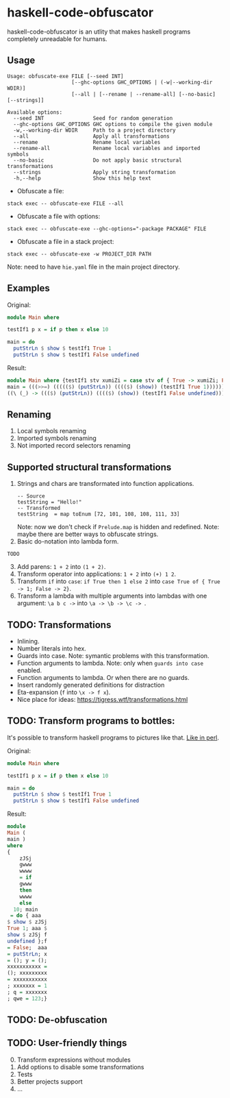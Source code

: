 # haskell-code-obfuscator

haskell-code-obfuscator is an utlity that makes haskell programs completely 
unreadable for humans.

## Usage

```
Usage: obfuscate-exe FILE [--seed INT]
                     [--ghc-options GHC_OPTIONS | (-w|--working-dir WDIR)]
                     [--all | [--rename | --rename-all] [--no-basic] [--strings]]
                                            
Available options:
  --seed INT                Seed for random generation
  --ghc-options GHC_OPTIONS GHC options to compile the given module
  -w,--working-dir WDIR     Path to a project directory
  --all                     Apply all transformations
  --rename                  Rename local variables
  --rename-all              Rename local variables and imported symbols
  --no-basic                Do not apply basic structural transformations
  --strings                 Apply string transformation
  -h,--help                 Show this help text
```

* Obfuscate a file: 

```
stack exec -- obfuscate-exe FILE --all
```

* Obfuscate a file with options:
```
stack exec -- obfuscate-exe --ghc-options="-package PACKAGE" FILE
```

* Obfuscate a file in a stack project:
```
stack exec -- obfuscate-exe -w PROJECT_DIR PATH
```

Note: need to have `hie.yaml` file in the main project directory.

## Examples

Original:
```haskell
module Main where

testIf1 p x = if p then x else 10

main = do
  putStrLn $ show $ testIf1 True 1
  putStrLn $ show $ testIf1 False undefined
```

Result:
```haskell
module Main where {testIf1 stv xumiZi = case stv of { True -> xumiZi; False -> 10 }; 
main = (((>>=) ((((($) (putStrLn)) (((($) (show)) (testIf1 True 1))))))) 
((\ (_) -> ((($) (putStrLn)) (((($) (show)) (testIf1 False undefined)))))));}
```

## Renaming 

1. Local symbols renaming
2. Imported symbols renaming
3. Not imported record selectors renaming

## Supported structural transformations

1. Strings and chars are transformated into function applications.
   ```
   -- Source
   testString = "Hello!"
   -- Transformed
   testString  = map toEnum [72, 101, 108, 108, 111, 33]
   ```
   Note: now we don't check if `Prelude.map` is hidden and redefined.
   Note: maybe there are better ways to obfuscate strings.
2. Basic do-notation into lambda form.
  ```
  TODO
  ```
3. Add parens: ``1 + 2`` into `(1 + 2)`.
4. Transform operator into applications: `1 + 2` into `(+) 1 2`.
5. Transform `if` into `case`: `if True then 1 else 2` into `case True of { True -> 1; False -> 2}`.
6. Transform a lambda with multiple arguments into lambdas with one argument: `\a b c ->` into `\a -> \b -> \c -> `.

## TODO: Transformations

* Inlining.
* Number literals into hex.
* Guards into case. Note: symantic problems with this transformation.
* Function arguments to lambda. Note: only when `guards into case` enabled. 
* Function arguments to lambda. Or when there are no guards.
* Insert randomly generated definitions for distraction
* Eta-expansion (`f` into `\x -> f x`).
* Nice place for ideas: https://tigress.wtf/transformations.html

## TODO: Transform programs to bottles:

It's possible to transform haskell programs to pictures like that. [Like in perl](https://metacpan.org/dist/Acme-EyeDrops/view/lib/Acme/EyeDrops.pm).

Original:
```haskell
module Main where

testIf1 p x = if p then x else 10

main = do
  putStrLn $ show $ testIf1 True 1
  putStrLn $ show $ testIf1 False undefined
```

Result:
```haskell
module
Main ( 
main ) 
where 
{ 
    zJSj
    gwww
    wwww
    = if 
    gwww
    then 
    wwww 
    else 
  10; main 
 = do { aaa
$ show $ zJSj
True 1; aaa $
show $ zJSj f
undefined };f
= False;  aaa
= putStrLn; x
= (); y = ();
xxxxxxxxxxx =
(); xxxxxxxxx
= xxxxxxxxxxx
; xxxxxxx = 1
; q = xxxxxxx
; qwe = 123;}
```

## TODO: De-obfuscation

## TODO: User-friendly things

0. Transform expressions without modules
1. Add options to disable some transformations
2. Tests
3. Better projects support
4. ...
